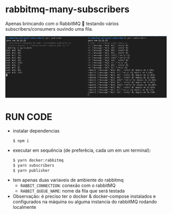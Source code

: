 # rabbitmq-many-subscribers
Apenas brincando com o RabbitMQ 🐰 testando vários subscribers/consumers ouvindo uma fila.

![alt text](https://github.com/raperina98/rabbitmq-many-subscribers/blob/develop/docs/img.docs.logger.png?raw=true)

# RUN CODE 

- instalar dependencias 
    ```
    $ npm i
    ```  
- executar em sequência (de preferêcia, cada um em um terminal): 
    ```
    $ yarn docker:rabbitmq
    $ yarn subscribers
    $ yarn publisher
    ```
- tem apenas duas variaveis de ambiente do rabbitmq 
  - `RABBIT_CONNECTION`: conexão com o rabbitMQ
  - `RABBIT_QUEUE_NAME`: nome da fila que será testada 
- Observação: é preciso ter o docker & docker-compose instalados e configurados na máquina ou alguma instancia do rabbitMQ rodando localmente